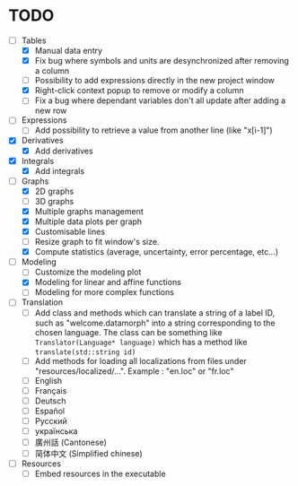 # TODO

 - [ ] Tables
	- [x] Manual data entry
	- [x] Fix bug where symbols and units are desynchronized after removing a column
	- [ ] Possibility to add expressions directly in the new project window
	- [x] Right-click context popup to remove or modify a column
	- [ ] Fix a bug where dependant variables don't all update after adding a new row

- [ ] Expressions
	- [ ] Add possibility to retrieve a value from another line (like "x[i-1]")

- [x] Derivatives
	- [x] Add derivatives
	
- [x] Integrals
	- [x] Add integrals

- [ ] Graphs
	- [x] 2D graphs
	- [ ] 3D graphs
	- [x] Multiple graphs management
	- [x] Multiple data plots per graph
	- [x] Customisable lines
	- [ ] Resize graph to fit window's size.
	- [x] Compute statistics (average, uncertainty, error percentage, etc...)

- [ ] Modeling
	- [ ] Customize the modeling plot
	- [x] Modeling for linear and affine functions
	- [ ] Modeling for more complex functions

- [ ] Translation
	- [ ] Add class and methods which can translate a string of a label ID, such as "welcome.datamorph" into a string corresponding to the chosen language. The class can be something like `Translator(Language* language)` which has a method like `translate(std::string id)`
	- [ ] Add methods for loading all localizations from files under "resources/localized/...". Example : "en.loc" or "fr.loc"
	- [ ] English
	- [ ] Français
	- [ ] Deutsch
	- [ ] Español
	- [ ] Русский
	- [ ] українська
	- [ ] 廣州話 (Cantonese)
	- [ ] 简体中文 (Simplified chinese)

- [ ] Resources
	- [	] Embed resources in the executable
